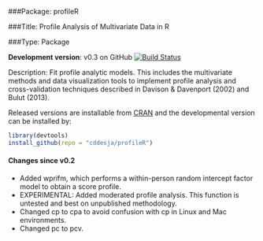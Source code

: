 ###Package: profileR

###Title: Profile Analysis of Multivariate Data in R

###Type: Package

**Development version**: v0.3 on GitHub [![Build Status](https://travis-ci.org/cddesja/profileR.svg?branch=master)](https://travis-ci.org/cddesja/profileR)

Description: Fit profile analytic models. This includes the multivariate methods and data visualization tools 
    to implement profile analysis and cross-validation techniques described 
    in Davison & Davenport (2002) and Bulut (2013).

Released versions are installable from [CRAN](http://cran.r-project.org/package=profileR) and the developmental version can be installed by:

```R
library(devtools)
install_github(repo = "cddesja/profileR")
```

#### Changes since v0.2
- Added wprifm, which performs a within-person random intercept factor model to obtain a score profile.
- EXPERIMENTAL: Added moderated profile analysis. This function is untested and best on unpublished methodology. 
- Changed cp to cpa to avoid confusion with cp in Linux and Mac environments.
- Changed pc to pcv.
